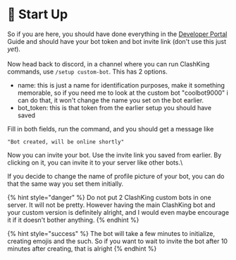 # 🏁 Start Up

So if you are here, you should have done everything in the [Developer Portal](developer-portal.md) Guide and should have your bot token and bot invite link (don't use this just _yet_).\
\
Now head back to discord, in a channel where you can run ClashKing commands, use `/setup custom-bot`. This has 2 options.

* name: this is just a name for identification purposes, make it something memorable, so if you need me to look at the custom bot "coolbot9000" i can do that, it won't change the name you set on the bot earlier.
* bot\_token: this is that token from the earlier setup you should have saved

Fill in both fields, run the command, and you should get a message like&#x20;

```
"Bot created, will be online shortly"
```

Now you can invite your bot. Use the invite link you saved from earlier. By clicking on it, you can invite it to your server like other bots.\


If you decide to change the name of profile picture of your bot, you can do that the same way you set them initially.

{% hint style="danger" %}
Do not put 2 ClashKing custom bots in one server. It will not be pretty. However having the main ClashKing bot and your custom version is definitely alright, and I would even maybe encourage it if it doesn't bother anything.
{% endhint %}

{% hint style="success" %}
The bot will take a few minutes to initialize, creating emojis and the such. So if you want to wait to invite the bot after 10 minutes after creating, that is alright
{% endhint %}
